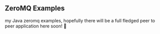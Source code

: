 ## ZeroMQ Examples 


my Java zeromq examples, hopefully there will be a full fledged peer to peer application here soon! :pray:
